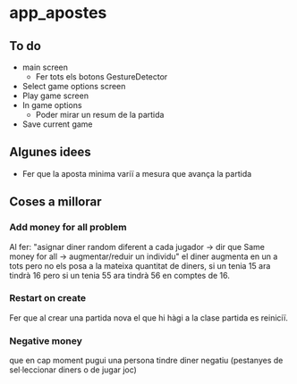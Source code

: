 # app_apostes

## To do
- main screen
    - Fer tots els botons GestureDetector
- Select game options screen
- Play game screen
- In game options
    - Poder mirar un resum de la partida
- Save current game

## Algunes idees
- Fer que la aposta minima variï a mesura que avança la partida

## Coses a millorar
### Add money for all problem
Al fer: "asignar diner random diferent a cada jugador -> dir que Same money for all -> augmentar/reduir un individu" el diner augmenta en un a tots pero no els posa a la mateixa quantitat de diners, si un tenia 15 ara tindrà 16 pero si un tenia 55 ara tindrà 56 en comptes de 16.

### Restart on create
Fer que al crear una partida nova el que hi hàgi a la clase partida es reiniciï.

### Negative money
que en cap moment pugui una persona tindre diner negatiu (pestanyes de sel·leccionar diners o de jugar joc)